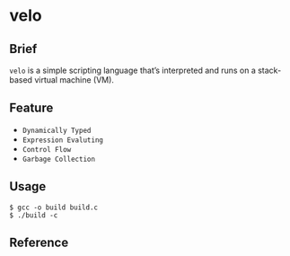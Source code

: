 # velo

## Brief

`velo` is a simple scripting language that’s interpreted and runs on a stack-based virtual machine (VM).

## Feature

- `Dynamically Typed`
- `Expression Evaluting`
- `Control Flow`
- `Garbage Collection`

## Usage

```console
$ gcc -o build build.c
$ ./build -c
```

## Reference
